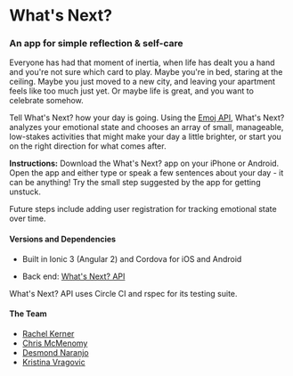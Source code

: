 # What's Next?

### An app for simple reflection & self-care

Everyone has had that moment of inertia, when life has dealt you a hand and you're not sure which card to play. Maybe you're in bed, staring at the ceiling. Maybe you just moved to a new city, and leaving your apartment feels like too much just yet. Or maybe life is great, and you want to celebrate somehow.

Tell What's Next? how your day is going. Using the [Emoj API](https://medium.com/@dannyfreed/today-im-launching-emoj-an-api-that-can-interpret-emotion-from-a-text-based-conversation-6b2ea3fa98b), What's Next? analyzes your emotional state and chooses an array of small, manageable, low-stakes activities that might make your day a little brighter, or start you on the right direction for what comes after.

**Instructions:** Download the What's Next? app on your iPhone or Android. Open the app and either type or speak a few sentences about your day - it can be anything! Try the small step suggested by the app for getting unstuck.

Future steps include adding user registration for tracking emotional state over time.

#### Versions and Dependencies

- Built in Ionic 3 (Angular 2) and Cordova for iOS and Android

- Back end: [What's Next? API](https://github.com/caristopmer/whats-next-api)


What's Next? API uses Circle CI and rspec for its testing suite.

#### The Team

- [Rachel Kerner](http://www.github.com/bb8bear)
- [Chris McMenomy](http://www.github.com/caristopmer)
- [Desmond Naranjo](http://www.github.com/dhnaranjo)
- [Kristina Vragovic](http://www.github.com/kvrag)
